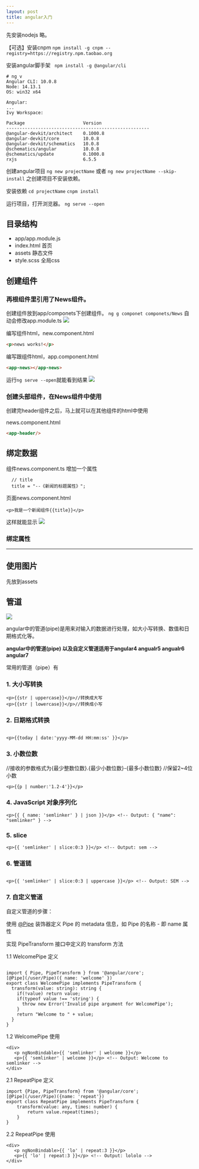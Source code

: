 ```yaml
---
layout: post
title: angular入门
---
```


先安装nodejs
略。

【可选】安装cnpm
`npm install -g cnpm --registry=https://registry.npm.taobao.org`

安装angular脚手架
` npm install -g @angular/cli`
```
# ng v
Angular CLI: 10.0.8
Node: 14.13.1
OS: win32 x64

Angular:
...
Ivy Workspace:

Package                      Version
------------------------------------------------------
@angular-devkit/architect    0.1000.8
@angular-devkit/core         10.0.8
@angular-devkit/schematics   10.0.8
@schematics/angular          10.0.8
@schematics/update           0.1000.8
rxjs                         6.5.5
```

创建angular项目
`ng new projectName`
或者
`ng new projectName --skip-install` 之创建项目不安装依赖。

安装依赖
`cd projectName`
`cnpm install`

运行项目，打开浏览器。
`ng serve --open`


## 目录结构

- app/app.module.js 
- index.html 首页<app-root>
- assets 静态文件
- style.scss 全局css

## 创建组件

### 再根组件里引用了News组件。
创建组件放到app/componets下创建组件。
`ng g componet componets/News`
自动会修改app.module.ts
![](/docs/images/2020-12-28-17-32-22.png)

编写组件html，new.component.html
```html
<p>news works!</p>
```

编写跟组件html，app.component.html
```html
<app-news></app-news>
```

运行`ng serve --open`就能看到结果
![](/docs/images/2020-12-28-17-39-34.png)


### 创建头部组件，在News组件中使用
创建完header组件之后，马上就可以在其他组件的html中使用

news.component.html
```html
<app-header/>
```

## 绑定数据

组件news.component.ts
增加一个属性
```
  // title
  title = "--《新闻的标题属性》";
```
页面news.component.html
```
<p>我是一个新闻组件{{title}}</p>
```
这样就能显示
![](/docs/images/2020-12-28-17-49-33.png)


### 绑定属性


---
## 使用图片
先放到assets


## 管道
[![](http://bbs.itying.com/public/bbs_dadi.png)](https://www.itying.com/category-79-b0.html)

angular中的管道\(pipe\)是用来对输入的数据进行处理，如大小写转换、数值和日期格式化等。

**angular中的管道\(pipe\) 以及自定义管道适用于angular4 angualr5 angualr6 angular7**

常用的管道（pipe）有

### 1\. 大小写转换

```
<p>{{str | uppercase}}</p>//转换成大写
<p>{{str | lowercase}}</p>//转换成小写
```

### 2\. 日期格式转换

```

<p>{{today | date:'yyyy-MM-dd HH:mm:ss' }}</p> 
```

### 3\. 小数位数

//接收的参数格式为\{最少整数位数\}.\{最少小数位数\}-\{最多小数位数\} //保留2\~4位小数

```
<p>{{p | number:'1.2-4'}}</p> 
```

### 4\. JavaScript 对象序列化

```
<p>{{ { name: 'semlinker' } | json }}</p> <!-- Output: { "name": "semlinker" } -->
```

### 5\. slice

```
<p>{{ 'semlinker' | slice:0:3 }}</p> <!-- Output: sem -->
```

### 6\. 管道链

```

<p>{{ 'semlinker' | slice:0:3 | uppercase }}</p> <!-- Output: SEM -->
```

### 7\. 自定义管道

自定义管道的步骤：

使用 [\@Pipe](/user/Pipe) 装饰器定义 Pipe 的 metadata 信息，如 Pipe 的名称 \- 即 name 属性

实现 PipeTransform 接口中定义的 transform 方法

1.1 WelcomePipe 定义

```

import { Pipe, PipeTransform } from '@angular/core';
[@Pipe](/user/Pipe)({ name: 'welcome' })
export class WelcomePipe implements PipeTransform {
  transform(value: string): string {
    if(!value) return value;
    if(typeof value !== 'string') {
      throw new Error('Invalid pipe argument for WelcomePipe');
    }
    return "Welcome to " + value;
  }
} 
```

1.2 WelcomePipe 使用

```
<div>
   <p ngNonBindable>{{ 'semlinker' | welcome }}</p>
   <p>{{ 'semlinker' | welcome }}</p> <!-- Output: Welcome to semlinker -->
</div>
```

2.1 RepeatPipe 定义

```
import {Pipe, PipeTransform} from '@angular/core';
[@Pipe](/user/Pipe)({name: 'repeat'})
export class RepeatPipe implements PipeTransform {
    transform(value: any, times: number) {
        return value.repeat(times);
    }
}
```

2.2 RepeatPipe 使用

```
<div>
   <p ngNonBindable>{{ 'lo' | repeat:3 }}</p>
   <p>{{ 'lo' | repeat:3 }}</p> <!-- Output: lololo -->
</div>
```